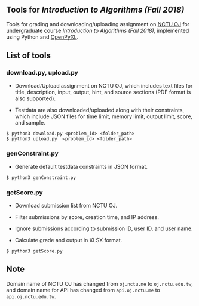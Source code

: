 ## Tools for *Introduction to Algorithms (Fall 2018)*
Tools for grading and downloading/uploading assignment on [NCTU OJ](https://oj.nctu.edu.tw/) for undergraduate course *Introduction to Algorithms (Fall 2018)*, implemented using Python and [OpenPyXL](https://pypi.org/project/openpyxl/).

## List of tools
### download.py, upload.py
- Download/Upload assignment on NCTU OJ, which includes text files for title, description, input, output, hint, and source sections (PDF format is also supported).

- Testdata are also downloaded/uploaded along with their constraints, which include JSON files for time limit, memory limit, output limit, score, and sample.

```
$ python3 download.py <problem_id> <folder_path>
$ python3 upload.py  <problem_id> <folder_path>
```

### genConstraint.py
- Generate default testdata constraints in JSON format.

```
$ python3 genConstraint.py
```

### getScore.py
- Download submission list from NCTU OJ.

- Filter submissions by score, creation time, and IP address.

- Ignore submissions according to submission ID, user ID, and user name.

- Calculate grade and output in XLSX format.

```
$ python3 getScore.py
```

## Note
Domain name of NCTU OJ has changed from `oj.nctu.me` to `oj.nctu.edu.tw`, and domain name for API has changed from `api.oj.nctu.me` to `api.oj.nctu.edu.tw`.
